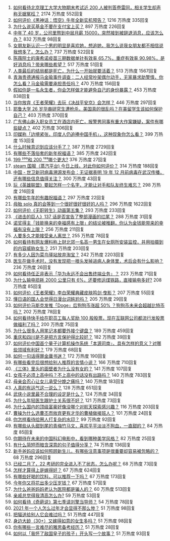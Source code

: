 1. [如何看待北京理工大学大物期末考试近 200 人被判答卷雷同，相关学生却声称无据冤枉？](https://www.zhihu.com/question/443305803) 2174 万热度 552回复
1. [如何评价《黑神话：悟空》牛年全新实机预告？](https://www.zhihu.com/question/443563130) 1216 万热度 335回复
1. [为什么说买基金不要在支付宝上买？](https://www.zhihu.com/question/441456164) 897 万热度 226回复
1. [中年了 40 岁，公司里熬到中层月薪 15000，突然接到被辞退消息，应该怎么办？](https://www.zhihu.com/question/440996574) 832 万热度 98回复
1. [女朋友新认识一个男的明显是喜欢她，想追她，我怎么说我女朋友都不相信说我想多了，怎么办？](https://www.zhihu.com/question/443086749) 737 万热度 522回复
1. [陈薇院士的康希诺疫苗三期数据单针有效率 65.7%，重症有效率 90.98%，是好消息吗？带来哪些希望？](https://www.zhihu.com/question/443526905) 517 万热度 51回复
1. [人类最后的结局都是死亡，为什么一开始就要活着？](https://www.zhihu.com/question/436642795) 513 万热度 1567回复
1. [青海贵德通报马金瑜事件调查：二人经常吵架偶尔动手，无家暴求助警情，你怎么看？马金瑜需要承担责任吗？](https://www.zhihu.com/question/443650338) 470 万热度 156回复
1. [假如你是一名永生者，你会怎样做才能避免自己的身份暴露？](https://www.zhihu.com/question/438453657) 453 万热度 838回复
1. [当你放弃《王者荣耀》去玩《决战平安京》会怎样？](https://www.zhihu.com/question/316199342) 446 万热度 297回复
1. [耶鲁大学 26 岁华裔研究生遭枪杀，美国真的很乱吗？在美留学生该如何保护自己？](https://www.zhihu.com/question/443408828) 403 万热度 370回复
1. [广东佛山新入职女员工在酒店内死亡，报警男同事有重大作案嫌疑，案件有哪些疑点？](https://www.zhihu.com/question/443554590) 402 万热度 306回复
1. [印媒称「边境紧张，印度人仍追捧中国手机」，这种现象你怎么看？](https://www.zhihu.com/question/443444022) 399 万热度 153回复
1. [什么时候意识到应该分手了？](https://www.zhihu.com/question/412551827) 387 万热度 2729回复
1. [有哪些不落俗套的新年祝福语？](https://www.zhihu.com/question/19966576) 385 万热度 242回复
1. [199 ²⁰⁰和 200 ¹⁹⁹哪个更大?](https://www.zhihu.com/question/380167560) 376 万热度 27回复
1. [steam 国服（蒸汽平台) 今日上线，对此你如何评价？](https://www.zhihu.com/question/443540417) 314 万热度 188回复
1. [中国 - 世卫新冠病毒溯源发布会：无证据表明 19 年 12 月前病毒在武汉传播，还有哪些信息值得关注？](https://www.zhihu.com/question/443619843) 300 万热度 43回复
1. [玩《英雄联盟》要起怎样一个名字，才能让对手和队友终生难忘？](https://www.zhihu.com/question/37962274) 298 万热度 216回复
1. [有哪些牛年的有趣祝福语？](https://www.zhihu.com/question/411985368) 297 万热度 22回复
1. [母胎 solo 真的会等到一个很好很好很好的人吗？](https://www.zhihu.com/question/424575466) 296 万热度 1622回复
1. [如何评价《无职转生》动画第五集？](https://www.zhihu.com/question/443387908) 293 万热度 233回复
1. [《进击的巨人》137 话是否宣告了整部漫画的烂尾？](https://www.zhihu.com/question/443578778) 288 万热度 31回复
1. [诺奖得主「钱能换来的幸福感有上限」的结论被推翻，你认为金钱能带来的幸福有没有上限？](https://www.zhihu.com/question/443562214) 256 万热度 211回复
1. [人要多久才能接受亲人离世？](https://www.zhihu.com/question/429869002) 255 万热度 78回复
1. [如何看待有网友爆料称上财北郊一名高一男生在女厕所安装监控，并用拍摄到的内容威胁女生？](https://www.zhihu.com/question/443475682) 251 万热度 203回复
1. [有多少人因为菜鸟驿站放弃淘宝？](https://www.zhihu.com/question/356471609) 242 万热度 2203回复
1. [医生在做手术时，没有发现把一根头发掉进病人身体里，术后会有什么影响？](https://www.zhihu.com/question/442278003) 236 万热度 26回复
1. [如何看待任正非表示「华为永远不会出售终端业务」？](https://www.zhihu.com/question/443600424) 223 万热度 71回复
1. [为什么输电损耗 2000 公里只有 6%，还要修运煤铁路，直接输电多好?](https://www.zhihu.com/question/327986995) 208 万热度 85回复
1. [如何评价《王者荣耀》李白荣耀典藏皮肤鸣剑·曳影？](https://www.zhihu.com/question/443663331) 207 万热度 55回复
1. [懂日语的国人会觉得日漫台词尴尬吗？](https://www.zhihu.com/question/442484185) 205 万热度 29回复
1. [如何评价马斯克发推「Doge」后狗狗币涨超 50% ？狗狗币未来会超越比特币吗？](https://www.zhihu.com/question/442851294) 202 万热度 78回复
1. [如何看待快手给在职员工每人奖励 100 股股票，现在互联网公司都流行发股票做福利了吗？](https://www.zhihu.com/question/443490419) 200 万热度 75回复
1. [为什么很多人用笔记本都要外接个键盘？](https://www.zhihu.com/question/334473630) 189 万热度 459回复
1. [重庆和四川是不是把方言保护得比较好？](https://www.zhihu.com/question/443533119) 182 万热度 39回复
1. [如何评价中国首个量子计算机操作系统「本源司南」，具有怎样的意义？对哪些领域有利好？](https://www.zhihu.com/question/443493589) 179 万热度 68回复
1. [如何一句话得罪金庸书迷？](https://www.zhihu.com/question/442483397) 172 万热度 190回复
1. [有哪些看完后很想给别人推荐的言情小说？](https://www.zhihu.com/question/381900426) 166 万热度 710回复
1. [《三体》里头的面壁者为什么没有女的？](https://www.zhihu.com/question/442478981) 141 万热度 107回复
1. [女孩子必须上高中吗？不上高中的话没有出路吗？](https://www.zhihu.com/question/441417513) 140 万热度 783回复
1. [母亲会忍心让女儿承受分娩之痛吗？](https://www.zhihu.com/question/440283693) 140 万热度 183回复
1. [人真的有运气这一说么？](https://www.zhihu.com/question/269918175) 128 万热度 651回复
1. [武侠小说里最不合理的设定是什么？](https://www.zhihu.com/question/303573632) 124 万热度 34回复
1. [为什么年轻医生跟护士关系很不好？](https://www.zhihu.com/question/441219611) 121 万热度 73回复
1. [为什么国内的顶级富豪好像没哪个对航天探索感兴趣？](https://www.zhihu.com/question/442986606) 116 万热度 203回复
1. [曹操为什么选曹丕而放弃更有才华的曹植做接班人？](https://www.zhihu.com/question/38396737) 101 万热度 24回复
1. [你怎样看待绘圈人打复杂的水印？](https://www.zhihu.com/question/378514609) 99 万热度 92回复
1. [有哪些从头甜到尾的青梅竹马文，喜欢平平淡淡不狗血，一直甜的？](https://www.zhihu.com/question/374405076) 84 万热度 85回复
1. [你期待在未来的中国科幻电影中，看到哪种美学风格？](https://www.zhihu.com/question/443368466) 82 万热度 25回复
1. [有什么简短而暗含深意的句子值得分享？](https://www.zhihu.com/question/441503727) 74 万热度 136回复
1. [新手爸妈应该如何照顾新生儿，有哪些注意事项是很重要却容易被忽略的？](https://www.zhihu.com/question/304637661) 68 万热度 296回复
1. [已经二月了，22 考研的完全进入不了状态，怎么办呢？](https://www.zhihu.com/question/442182327) 68 万热度 73回复
1. [怎样才算得上是嫁得好？](https://www.zhihu.com/question/356339139) 67 万热度 624回复
1. [有哪些好喝的饮料，可以推荐一下吗？](https://www.zhihu.com/question/278942720) 67 万热度 173回复
1. [今年你又将花出多少压岁钱？](https://www.zhihu.com/question/443564516) 67 万热度 57回复
1. [为什么爸爸妈妈老认为医院都是骗人的？](https://www.zhihu.com/question/68449673) 60 万热度 513回复
1. [亲戚总觉得我清高怎么办?](https://www.zhihu.com/question/443292020) 59 万热度 53回复
1. [如何看待《奇葩说》第七季请刘擎当导师？](https://www.zhihu.com/question/433729395) 54 万热度 78回复
1. [2021 年一个人怎么过年才会显得不那么惨？](https://www.zhihu.com/question/442141795) 51 万热度 98回复
1. [把猫送给别人它会难过吗？](https://www.zhihu.com/question/421510063) 51 万热度 447回复
1. [身边大龄（30+）又嫁得如意的女生多吗？](https://www.zhihu.com/question/440274088) 51 万热度 98回复
1. [你有哪些一言难尽的雅思备考经历？](https://www.zhihu.com/question/333285819) 51 万热度 28回复
1. [如何以「我怀了敌国皇子的孩子」开头写一个故事？](https://www.zhihu.com/question/419646808) 51 万热度 93回复